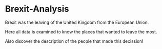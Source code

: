 # Brexit-Analysis

Brexit was the leaving of the United Kingdom from the European Union.

Here all data is examined to know the places that wanted to leave the most.

Also discover the description of the people that made this decission!
